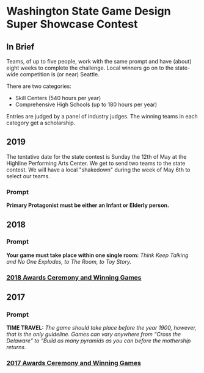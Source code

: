 ---
---

# Washington State Game Design Super Showcase Contest

## In Brief

Teams, of up to five people, work with the same prompt and have (about) eight weeks to complete the challenge. Local winners go on to the state-wide competition is (or near) Seattle.

There are two categories:
* Skill Centers (540 hours per year)
* Comprehensive High Schools (up to 180 hours per year)

Entries are judged by a panel of industry judges. The winning teams in each category get a scholarship.

## 2019

The tentative date for the state contest is Sunday the 12th of May at the Highline Performing Arts Center. We get to send two teams to the state contest. We will have a local "shakedown" during the week of May 6th to select our teams.

### Prompt

**Primary Protagonist must be either an Infant or Elderly person.**

## 2018

### Prompt

**Your game must take place within one single room:** _Think Keep Talking and No One Explodes, to The Room, to Toy Story._

### [2018 Awards Ceremony and Winning Games](http://capitalcomtech.info/2018/05/21/2018-state-game-design-super-showcase-contest/)

## 2017

### Prompt

**TIME TRAVEL:** _The game should take place before the year 1900, however, that is the only guideline. Games can vary anywhere from “Cross the Delaware” to “Build as many pyramids as you can before the mothership returns._

### [2017 Awards Ceremony and Winning Games](http://capitalcomtech.info/2017/05/22/2017-state-game-design-super-showcase-contest/)


